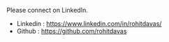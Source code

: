 Please connect on LinkedIn. 

- Linkedin : https://www.linkedin.com/in/rohitdavas/
- Github : https://github.com/rohitdavas
